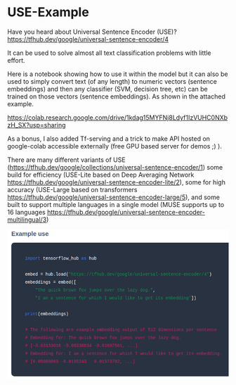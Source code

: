 # USE-Example
Have you heard about Universal Sentence Encoder (USE)? 
https://tfhub.dev/google/universal-sentence-encoder/4

It can be used to solve almost all text classification problems with little effort.

Here is a notebook showing how to use it within the model but it can also be used to simply convert text (of any length) to numeric vectors (sentence embeddings) and then any classifier (SVM, decision tree, etc) can be trained on those vectors (sentence embeddings). As shown in the attached example.

https://colab.research.google.com/drive/1kdag15MYFNj8Ldyf1IzVUHC0NXbzH_SX?usp=sharing

As a bonus, I also added
Tf-serving and a trick to make API hosted on google-colab accessible externally (free GPU based server for demos ;) ).

There are many different variants of USE (https://tfhub.dev/google/collections/universal-sentence-encoder/1) some build for efficiency (USE-Lite based on Deep Averaging Network https://tfhub.dev/google/universal-sentence-encoder-lite/2), some for high accuracy (USE-Large based on transformers https://tfhub.dev/google/universal-sentence-encoder-large/5), and some built to support multiple languages in a single model (MUSE supports up to 16 languages https://tfhub.dev/google/universal-sentence-encoder-multilingual/3)

![tf docs example](https://github.com/BahramKBaloch/USE-Example/blob/main/example%20use.png?raw=true)
